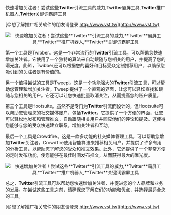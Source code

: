 快速增加关注者！尝试这些**Twitter**引流工具的威力,**Twitter**霸屏工具,**Twitter**推广机器人,**Twitter**关键词霸屏工具

[😍想了解推广相关软件的朋友请登录 http://www.vst.tw](http://www.vst.tw)

 <center><img src="https://vst.tw/MP4/tuiguang/png/0.png" alt="快速增加关注者！尝试这些**Twitter**引流工具的威力,**Twitter**霸屏工具,**Twitter**推广机器人,**Twitter**关键词霸屏工具"></center>

第一个工具是Twibber。这是一个非常流行的**Twitter**引流工具，可以帮助您快速增加关注者。它使用了一个独特的算法来自动跟随与您相关的用户，并提高了您的曝光度。此外，Twibber还可以根据您的喜好和目标受众定制推荐用户，以确保您吸引到的关注者是有价值的。

另一个值得尝试的工具是Tweepi。这是一个功能强大的**Twitter**引流工具，可以帮助您管理和增加关注者。Tweepi提供了一个直观的界面，让您可以轻松查找和跟随与您相关的用户。它还可以让您快速批量取消关注，从而提高您的账户质量。

第三个工具是Hootsuite。虽然不是专门为**Twitter**引流而设计的，但Hootsuite可以帮助您管理您的社交媒体账户，包括**Twitter**。它提供了一个方便的界面，让您可以轻松地发布和管理推文，自动跟随相关用户并回应他们的评论和提及。这使得您能够与您的受众快速建立联系，增加关注者和互动。

最后一个工具是Crowdfire。这是一款多功能的社交媒体管理工具，可以帮助您增加**Twitter**关注者。Crowdfire使用智能算法来推荐相关用户，并提供了许多有用的分析工具，以帮助您了解您的受众和推文效果。此外，它还提供了一个非常方便的定时发布功能，使您能够在最佳时间发布推文，从而获得最大的曝光度。

 <center><img src="https://vst.tw/MP4/tuiguang/png/3.png" alt="快速增加关注者！尝试这些**Twitter**引流工具的威力,**Twitter**霸屏工具,**Twitter**推广机器人,**Twitter**关键词霸屏工具"></center>

总之，**Twitter**引流工具可以帮助您快速增加关注者，并促进您的个人品牌和业务的发展。在尝试这些工具之前，请确保您了解它们的功能和优点，并选择最适合您的工具。

[😍想了解推广相关软件的朋友请登录 http://www.vst.tw](http://www.vst.tw)



